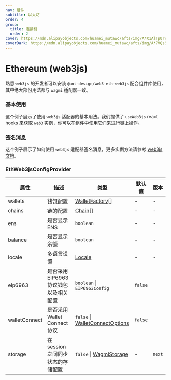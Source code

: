 ```yaml
---
nav: 组件
subtitle: 以太坊
order: 4
group:
  title: 连接链
  order: 2
cover: https://mdn.alipayobjects.com/huamei_mutawc/afts/img/A*X1AlTp0rcN4AAAAAAAAAAAAADlrGAQ/original
coverDark: https://mdn.alipayobjects.com/huamei_mutawc/afts/img/A*7VQsSahh_GsAAAAAAAAAAAAADlrGAQ/original
---
```


# Ethereum (web3js)

熟悉 `web3js` 的开发者可以安装 `@ant-design/web3-eth-web3js` 配合组件库使用，其中绝大部份用法都与 `wagmi` 适配器一致。

<NormalInstallDependencies packageNames="@ant-design/web3 @ant-design/web3-eth-web3js web3" save="true"></NormalInstallDependencies>

### 基本使用

这个例子展示了使用 `web3js` 适配器的基本用法。我们提供了 `useWeb3js` react hooks 来获取 `web3` 实例，你可以在组件中使用它们来进行链上操作。

<code src="./demos/basic.tsx"></code>

### 签名消息

这个例子展示了如何使用 `web3js` 适配器签名消息，更多实例方法请参考 [web3js 文档](https://docs.web3js.org/)。

<code src="./demos/sign-message.tsx"></code>

### EthWeb3jsConfigProvider

| 属性 | 描述 | 类型 | 默认值 | 版本 |
| --- | --- | --- | --- | --- |
| wallets | 钱包配置 | [WalletFactory](#walletfactory)\[\] | - | - |
| chains | 链的配置 | [Chain](./types#chain)\[\] | - | - |
| ens | 是否显示 ENS | `boolean` | - | - |
| balance | 是否显示余额 | `boolean` | - | - |
| locale | 多语言设置 | [Locale](https://github.com/ant-design/ant-design-web3/blob/main/packages/common/src/locale/zh_CN.ts) | - | - |
| eip6963 | 是否采用 EIP6963 协议钱包以及相关配置 | `boolean` \| `EIP6963Config` | `false` |  |
| walletConnect | 是否采用 Wallet Connect 协议 | `false` \| [WalletConnectOptions](https://wagmi.sh/core/api/connectors/walletConnect#parameters) | `false` |  |
| storage | 在 session 之间同步状态的存储配置 | `false` \| [WagmiStorage](https://wagmi.sh/core/api/createStorage) | - | `next` |
